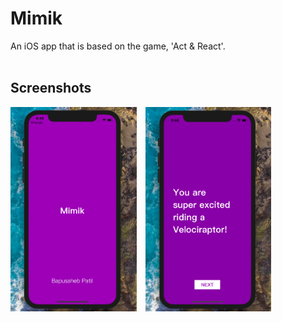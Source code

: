 # Mimik
An iOS app that is based on the game, 'Act & React'.
</br></br>
## Screenshots
<img src="./screenshots/screen0.png" width="40%">&emsp;<img src="./screenshots/screen1.png" width="40%">

